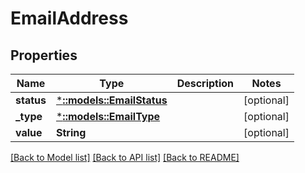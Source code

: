 # EmailAddress

## Properties
Name | Type | Description | Notes
------------ | ------------- | ------------- | -------------
**status** | [***::models::EmailStatus**](EmailStatus.md) |  | [optional] 
**_type** | [***::models::EmailType**](EmailType.md) |  | [optional] 
**value** | **String** |  | [optional] 

[[Back to Model list]](../README.md#documentation-for-models) [[Back to API list]](../README.md#documentation-for-api-endpoints) [[Back to README]](../README.md)


